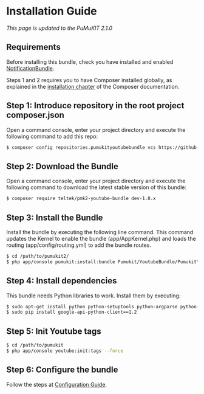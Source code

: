 Installation Guide
==================

*This page is updated to the PuMuKIT 2.1.0*

Requirements
------------

Before installing this bundle, check you have installed and enabled [NotificationBundle](https://github.com/campusdomar/PuMuKIT2/blob/2.1.x/src/Pumukit/NotificationBundle/Resources/doc/AdminGuide.md).

Steps 1 and 2 requires you to have Composer installed globally, as explained
in the [installation chapter](https://getcomposer.org/doc/00-intro.md)
of the Composer documentation.

Step 1: Introduce repository in the root project composer.json
--------------------------------------------------------------

Open a command console, enter your project directory and execute the
following command to add this repo:

```bash
$ composer config repositories.pumukityoutubebundle vcs https://github.com/teltek/PuMuKIT2-youtube-bundle
```

Step 2: Download the Bundle
---------------------------

Open a command console, enter your project directory and execute the
following command to download the latest stable version of this bundle:

```bash
$ composer require teltek/pmk2-youtube-bundle dev-1.0.x
```

Step 3: Install the Bundle
--------------------------

Install the bundle by executing the following line command. This command updates the Kernel to enable the bundle (app/AppKernel.php) and loads the routing (app/config/routing.yml) to add the bundle routes.

```bash
$ cd /path/to/pumukit2/
$ php app/console pumukit:install:bundle Pumukit/YoutubeBundle/PumukitYoutubeBundle
```

Step 4: Install dependencies
----------------------------

This bundle needs Python libraries to work. Install them by executing:

```bash
$ sudo apt-get install python python-setuptools python-argparse python-pip python-gflags
$ sudo pip install google-api-python-client==1.2
```

Step 5: Init Youtube tags
-------------------------

```bash
$ cd /path/to/pumukit
$ php app/console youtube:init:tags --force
```

Step 6: Configure the bundle
----------------------------

Follow the steps at [Configuration Guide](ConfigurationGuide.md).

